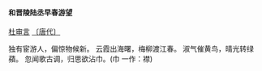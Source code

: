 #### 和晋陵陆丞早春游望

[杜审言](https://so.gushiwen.cn/authorv_6ef704803bbf.aspx) [〔唐代〕](https://so.gushiwen.cn/shiwens/default.aspx?cstr=唐代)

独有宦游人，偏惊物候新。
云霞出海曙，梅柳渡江春。
淑气催黄鸟，晴光转绿蘋。
忽闻歌古调，归思欲沾巾。(巾 一作：襟)